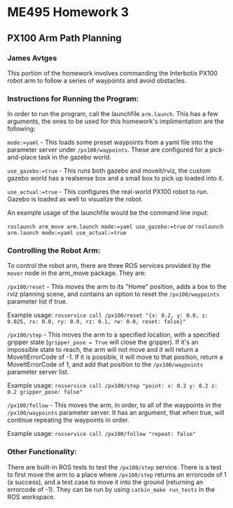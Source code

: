 # ME495 Homework 3
## PX100 Arm Path Planning
### James Avtges

This portion of the homework involves commanding the Interbotix PX100 robot arm to follow a series of waypoints and avoid obstacles.

### Instructions for Running the Program:

In order to run the program, call the launchfile `arm.launch`. This has a few arguments, the ones to be used for this homework's implimentation are the following:

`mode:=yaml` - This loads some preset waypoints from a yaml file into the parameter server under `/px100/waypoints`. These are configured for a pick-and-place task in the gazebo world.

`use_gazebo:=true` - This runs both gazebo and moveit/rviz, the custom gazebo world has a realsense box and a small box to pick up loaded into it.

`use_actual:=true` - This configures the real-world PX100 robot to run. Gazebo is loaded as well to visualize the robot.

An example usage of the launchfile would be the command line input:

`roslaunch arm_move arm.launch mode:=yaml use_gazebo:=true` or `roslaunch arm.launch mode:=yaml use_actual:=true`

### Controlling the Robot Arm:

To control the robot arm, there are three ROS services provided by the `mover` node in the arm_move package. They are:

`/px100/reset` - This moves the arm to its "Home" position, adds a box to the rviz planning scene, and contains an option to reset the `/px100/waypoints` parameter list if true.

Example usage: `rosservice call /px100/reset "{x: 0.2, y: 0.0, z: 0.025, rx: 0.0, ry: 0.0, rz: 0.1, rw: 0.0, reset: false}"`

`/px100/step` - This moves the arm to a specified location, with a specified gripper state (`gripper_pose = True` will close the gripper). If it's an impossible state to reach, the arm will not move and it will return a MoveItErrorCode of -1. If it is possible, it will move to that position, return a MoveItErrorCode of 1, and add that position to the `/px100/waypoints` parameter server list.

Example usage: `rosservice call /px100/step "point: x: 0.2 y: 0.2 z: 0.2 gripper_pose: false"`

`/px100/follow` - This moves the arm, in order, to all of the waypoints in the `/px100/waypoints` parameter server. It has an argument, that when true, will continue repeating the waypoints in order.

Example usage: `rosservice call /px100/follow "repeat: false"`

### Other Functionality:

There are built-in ROS tests to test the `/px100/step` service. There is a test to first move the arm to a place where `/px100/step` returns an errorcode of 1 (a success), and a test case to move it into the ground (returning an errorcode of -1). They can be run by using `catkin_make run_tests` in the ROS workspace.